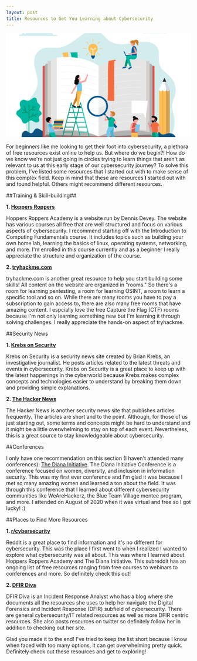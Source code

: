 ```yaml
---
layout: post
title: Resources to Get You Learning about Cybersecurity 
---
```

![Source:digitalhrtech.com](/images/Learning.png)


For beginners like me looking to get their foot into cybersecurity, a plethora of free resources exist online to help us. But where do we begin?! How do we know we're not just going in circles trying to learn things that aren't as relevant to us at this early stage of our cybersecurity journey? To solve this problem, I've listed some resources that I started out with to make sense of this complex field. Keep in mind that these are resources **I** started out with and found helpful. Others might recommend different resources.


##Training & Skill-building##

**1. [Hoppers Roppers](https://academy.hoppersroppers.org/)**
	
Hoppers Roppers Academy is a website run by Dennis Devey. The website has various courses all free that are well structured and focus on various aspects of cybersecurity. I recommend starting off with the Introduction to Computing Fundamentals course. It includes topics such as building your own home lab, learning the basics of linux, operating systems, networking, and more. I'm enrolled in this course currently and as a beginner I really appreciate the structure and organization of the course.

**2. [tryhackme.com](https://tryhackme.com/)**

tryhackme.com is another great resource to help you start building some skills! All content on the website are organized in "rooms." So there's a room for learning pentesting, a room for learning OSINT, a room to learn a specific tool and so on. While there are many rooms you have to pay a subscription to gain access to, there are also many free rooms that have amazing content. I espcially love the free Capture the Flag (CTF) rooms because I'm not only learning something new but I'm learning it through solving challenges. I really appreciate the hands-on aspect of tryhackme.


##Security News

**1. [Krebs on Security](https://krebsonsecurity.com/)**

Krebs on Security is a security news site created by Brian Krebs, an investigative journalist. He posts articles related to the latest threats and events in cybersecurity. Krebs on Security is a great place to keep up with the latest happenings in the cyberworld because Krebs makes complex concepts and technologies easier to understand by breaking them down and providing simple explanations.

**2. [The Hacker News](https://thehackernews.com/)**

The Hacker News is another security news site that publishes articles frequently. The articles are short and to the point. Although, for those of us just starting out, some terms and concepts might be hard to understand and it might be a little overwhelming to stay on top of each event. Nevertheless, this is a great source to stay knowledgeable about cybersecurity.


##Conferences

I only have one recommendation on this section (I haven't attended many conferences): [The Diana Initiative](https://www.dianainitiative.org/). The Diana Initiative Conference is a conference focused on women, diversity, and inclusion in information security. This was my first ever conference and I'm glad it was because I met so many amazing women and learned a ton about the field. It was through this conference that I learned about different cybersecurity communities like WeAreHackerz, the Blue Team Village mentee program, and more. I attended on August of 2020 when it was virtual and free so I got lucky! :)


##Places to Find More Resources

**1. [r/cybersecurity](https://www.reddit.com/r/cybersecurity/)**

Reddit is a great place to find information and it's no different for cybersecurity. This was the place I first went to when I realized I wanted to explore what cybersecurity was all about. This was where I learned about Hoppers Roppers Academy and The Diana Initiative. This subreddit has an ongoing list of free resources ranging from free courses to webinars to conferences and more. So definitely check this out!

**2. [DFIR Diva](https://dfirdiva.com/)**

DFIR Diva is an Incident Response Analyst who has a blog where she documents all the resources she uses to help her navigate the Digital Forensics and Incident Response (DFIR) subfield of cybersecurity. There are general cybersecurity/IT related resources as well as more DFIR centric resources. She also posts resources on twitter so definitely follow her in addition to checking out her site.


Glad you made it to the end! I've tried to keep the list short because I know when faced with too many options, it can get overwhelming pretty quick. Definitely check out these resources and get to exploring!
